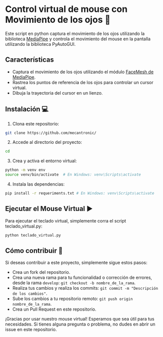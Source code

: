 # Control virtual de mouse con Movimiento de los ojos 🐀

Este script en python captura el movimiento de los ojos utilizando la biblioteca [MediaPipe](https://developers.google.com/mediapipe) y controla el movimiento del mouse en la pantalla utilizando la biblioteca PyAutoGUI.

## Características

- Captura el movimiento de los ojos utilizando el módulo [FaceMesh de MediaPipe](https://developers.google.com/mediapipe/solutions/vision/face_landmarker).
- Rastrea los puntos de referencia de los ojos para controlar un cursor virtual.
- Dibuja la trayectoria del cursor en un lienzo.

## Instalación 💻

1. Clona este repositorio:
``` bash
git clone https://github.com/mecantronic/
```
2. Accede al directorio del proyecto:
``` bash
cd 
```
3. Crea y activa el entorno virtual:
``` bash
python -m venv env
source venv/bin/activate  # En Windows: venv\Scripts\activate
```
4. Instala las dependencias:
``` bash
pip install -r requeriments.txt # En Windows: venv\Scripts\activate
```

## Ejecutar el Mouse Virtual  ▶️

Para ejecutar el teclado virtual, simplemente corra el script teclado_virtual.py:

``` bash
python teclado_virtual.py
```

## Cómo contribuir 🤝

Si deseas contribuir a este proyecto, simplemente sigue estos pasos:

* Crea un fork del repositorio.
* Crea una nueva rama para tu funcionalidad o corrección de errores, desde la rama `develop`: `git checkout -b nombre_de_la_rama`.
* Realiza tus cambios y realiza los commits: `git commit -m "Descripción de los cambios"`.
* Sube los cambios a tu repositorio remoto: `git push origin nombre_de_la_rama`.
* Crea un Pull Request en este repositorio.

¡Gracias por usar nuestro mouse virtual! Esperamos que sea útil para tus necesidades. Si tienes alguna pregunta o problema, no dudes en abrir un issue en este repositorio.